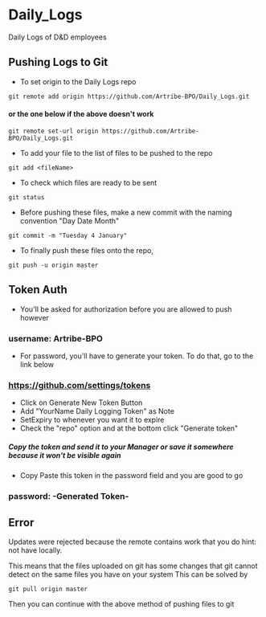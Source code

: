 # Daily_Logs


Daily Logs of D&amp;D employees

## Pushing Logs to Git

- To set origin to the Daily Logs repo 
```
git remote add origin https://github.com/Artribe-BPO/Daily_Logs.git
```
#### or the one below if the above doesn't work
```
git remote set-url origin https://github.com/Artribe-BPO/Daily_Logs.git
```
- To add your file to the list of files to be pushed to the repo
```
git add <fileName>
```
- To check which files are ready to be sent
```
git status
```
- Before pushing these files, make a new commit with the naming convention "Day Date Month"

```
git commit -m "Tuesday 4 January" 
```
- To finally push these files onto the repo,

```
git push -u origin master
```

## Token Auth
- You'll be asked for authorization before you are allowed to push however

### username: Artribe-BPO

- For password, you'll have to generate your token. To do that, go to the link below

 ### https://github.com/settings/tokens
- Click on Generate New Token Button
- Add "YourName Daily Logging Token" as Note
- SetExpiry to whenever you want it to expire
- Check the "repo" option and at the bottom click "Generate token"
##### Copy the token and send it to your Manager or save it somewhere because it won't be visible again
- Copy Paste this token in the password field and you are good to go

### password: -Generated Token-

## Error 
Updates were rejected because the remote contains work that you do
hint: not have locally.

This means that the files uploaded on git has some changes that git cannot detect on the same files you have on your system
This can be solved by 
```
git pull origin master
```
Then you can continue with the above method of pushing files to git
